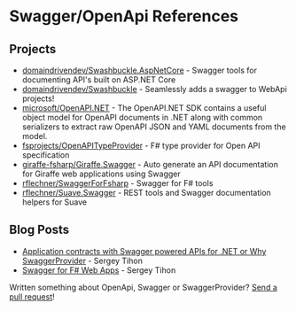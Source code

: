 # Swagger/OpenApi References

## Projects

- [domaindrivendev/Swashbuckle.AspNetCore](https://github.com/domaindrivendev/Swashbuckle.AspNetCore) - Swagger tools for documenting API's built on ASP.NET Core
- [domaindrivendev/Swashbuckle](https://github.com/domaindrivendev/Swashbuckle) - Seamlessly adds a swagger to WebApi projects!
- [microsoft/OpenAPI.NET](https://github.com/microsoft/OpenAPI.NET) - The OpenAPI.NET SDK contains a useful object model for OpenAPI documents in .NET along with common serializers to extract raw OpenAPI JSON and YAML documents from the model.
- [fsprojects/OpenAPITypeProvider](https://github.com/fsprojects/OpenAPITypeProvider) - F# type provider for Open API specification
- [giraffe-fsharp/Giraffe.Swagger](https://github.com/giraffe-fsharp/Giraffe.Swagger/) - Auto generate an API documentation for Giraffe web applications using Swagger
- [rflechner/SwaggerForFsharp](https://github.com/rflechner/SwaggerForFsharp) - Swagger for F# tools
- [rflechner/Suave.Swagger](https://rflechner.github.io/Suave.Swagger/) - REST tools and Swagger documentation helpers for Suave 

## Blog Posts

- [Application contracts with Swagger powered APIs for .NET or Why SwaggerProvider](https://sergeytihon.wordpress.com/2015/12/07/application-contracts-with-swagger-powered-apis-for-net-or-why-swaggerprovider/) - Sergey Tihon
- [Swagger for F# Web Apps](https://sergeytihon.wordpress.com/2015/09/06/swagger-for-f-web-apps/) - Sergey Tihon

Written something about OpenApi, Swagger or SwaggerProvider? [Send a pull request](https://github.com/fsprojects/SwaggerProvider/tree/master/docs)!